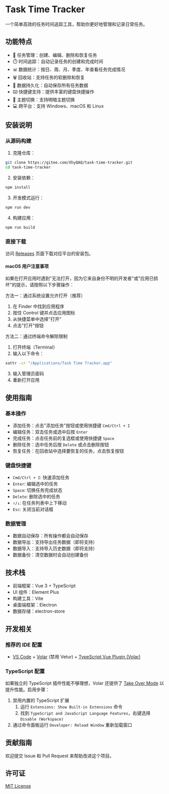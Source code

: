 # Task Time Tracker

一个简单高效的任务时间追踪工具，帮助你更好地管理和记录日常任务。

## 功能特点

- 📝 任务管理：创建、编辑、删除和恢复任务
- ⏱️ 时间追踪：自动记录任务的创建和完成时间
- 📊 数据统计：按日、周、月、季度、年查看任务完成情况
- 🗑️ 回收站：支持任务的软删除和恢复
- 💾 数据持久化：自动保存所有任务数据
- ⌨️ 快捷键支持：提供丰富的键盘快捷操作
- 🌙 主题切换：支持明暗主题切换
- 💻 跨平台：支持 Windows、macOS 和 Linux

## 安装说明

### 从源码构建

1. 克隆仓库：
```bash
git clone https://gitee.com/XhyQAQ/task-time-tracker.git
cd task-time-tracker
```

2. 安装依赖：
```bash
npm install
```

3. 开发模式运行：
```bash
npm run dev
```

4. 构建应用：
```bash
npm run build
```

### 直接下载

访问 [Releases](https://gitee.com/XhyQAQ/task-time-tracker/releases) 页面下载对应平台的安装包。

#### macOS 用户注意事项

如果在打开应用时遇到"无法打开，因为它来自身份不明的开发者"或"应用已损坏"的提示，请按照以下步骤操作：

方法一：通过系统设置允许打开（推荐）
1. 在 Finder 中找到应用程序
2. 按住 Control 键并点击应用图标
3. 从快捷菜单中选择"打开"
4. 点击"打开"按钮

方法二：通过终端命令解除限制
1. 打开终端（Terminal）
2. 输入以下命令：
```bash
xattr -cr "/Applications/Task Time Tracker.app"
```
3. 输入管理员密码
4. 重新打开应用

## 使用指南

### 基本操作

- 添加任务：点击"添加任务"按钮或使用快捷键 `Cmd/Ctrl + I`
- 编辑任务：双击任务或选中后按 `Enter`
- 完成任务：点击任务前的复选框或使用快捷键 `Space`
- 删除任务：选中任务后按 `Delete` 或点击删除按钮
- 恢复任务：在回收站中选择要恢复的任务，点击恢复按钮

### 键盘快捷键

- `Cmd/Ctrl + I`: 快速添加任务
- `Enter`: 编辑选中的任务
- `Space`: 切换任务完成状态
- `Delete`: 删除选中的任务
- `↑/↓`: 在任务列表中上下移动
- `Esc`: 关闭当前对话框

### 数据管理

- 数据自动保存：所有操作都会自动保存
- 数据导出：支持导出任务数据（即将支持）
- 数据导入：支持导入历史数据（即将支持）
- 数据备份：清空数据时会自动创建备份

## 技术栈

- 前端框架：Vue 3 + TypeScript
- UI 组件：Element Plus
- 构建工具：Vite
- 桌面端框架：Electron
- 数据存储：electron-store

## 开发相关

### 推荐的 IDE 配置

- [VS Code](https://code.visualstudio.com/) + [Volar](https://marketplace.visualstudio.com/items?itemName=Vue.volar) (禁用 Vetur) + [TypeScript Vue Plugin (Volar)](https://marketplace.visualstudio.com/items?itemName=Vue.vscode-typescript-vue-plugin)

### TypeScript 配置

如果独立的 TypeScript 插件性能不够理想，Volar 还提供了 [Take Over Mode](https://github.com/johnsoncodehk/volar/discussions/471#discussioncomment-1361669) 以提升性能。启用步骤：

1. 禁用内置的 TypeScript 扩展
   1. 运行 `Extensions: Show Built-in Extensions` 命令
   2. 找到 `TypeScript and JavaScript Language Features`，右键选择 `Disable (Workspace)`
2. 通过命令面板运行 `Developer: Reload Window` 重新加载窗口

## 贡献指南

欢迎提交 Issue 和 Pull Request 来帮助改进这个项目。

## 许可证

[MIT License](LICENSE)
